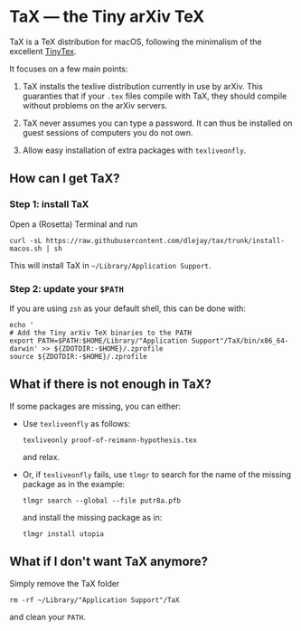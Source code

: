 # TaX — the Tiny arXiv TeX         
  
TaX is a TeX distribution for macOS,
following the minimalism of the excellent [TinyTex](https://github.com/yihui/tinytex).

It focuses on a few main points:

1. TaX installs the texlive distribution currently in use by arXiv.
This guaranties that if your `.tex` files compile with TaX, they
should compile without problems on the arXiv servers.

2. TaX never assumes you can type a password.
It can thus be installed on guest sessions of computers you do not own.

3. Allow easy installation of extra packages with `texliveonfly`.

## How can I get TaX?
### Step 1: install TaX
Open a (Rosetta) Terminal and run

```
curl -sL https://raw.githubusercontent.com/dlejay/tax/trunk/install-macos.sh | sh
```

This will install TaX in `~/Library/Application Support`.

### Step 2: update your `$PATH`
If you are using `zsh` as your default shell,
this can be done with:

```                                 
echo '                              
# Add the Tiny arXiv TeX binaries to the PATH
export PATH=$PATH:$HOME/Library/"Application Support"/TaX/bin/x86_64-darwin' >> ${ZDOTDIR:-$HOME}/.zprofile
source ${ZDOTDIR:-$HOME}/.zprofile              
```                                 
                                    
## What if there is not enough in TaX?
If some packages are missing, you can either:
                                    
* Use `texliveonfly` as follows:                                                         
	```
	texliveonly proof-of-reimann-hypothesis.tex
	```
	and relax.
                                                                                                 
* Or, if `texliveonfly` fails, use `tlmgr` to search for the name of the missing
package as in the example:
	```
	tlmgr search --global --file putr8a.pfb
	```
	and install the missing package as in:
	```
	tlmgr install utopia
	```
## What if I don't want TaX anymore?
Simply remove the TaX folder
```
rm -rf ~/Library/"Application Support"/TaX
```
and clean your `PATH`.
